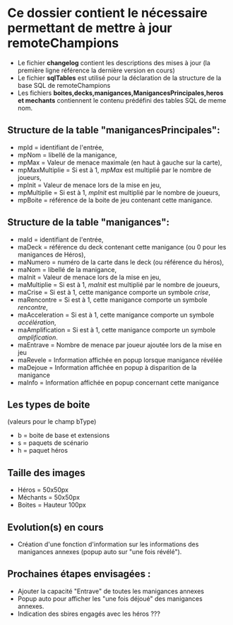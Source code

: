 # Ce dossier contient le nécessaire permettant de mettre à jour remoteChampions
- Le fichier **changelog** contient les descriptions des mises à jour (la première ligne référence la dernière version en cours)
- Le fichier **sqlTables** est utilisé pour la déclaration de la structure de la base SQL de remoteChampions
- Les fichiers **boites,decks,manigances,ManigancesPrincipales,heros et mechants** contiennent le contenu prédéfini des tables SQL de meme nom.

## Structure de la table "manigancesPrincipales":
- mpId = identifiant de l'entrée,
- mpNom = libellé de la manigance,
- mpMax = Valeur de menace maximale (en haut à gauche sur la carte),
- mpMaxMultiplie = Si est à 1, *mpMax* est multiplié par le nombre de joueurs,
- mpInit = Valeur de menace lors de la mise en jeu,
- mpMultiplie = Si est à 1, *mpInit* est multiplié par le nombre de joueurs,
- mpBoite = référence de la boite de jeu contenant cette manigance.

## Structure de la table "manigances":
- maId = identifiant de l'entrée,
- maDeck = référence du deck contenant cette manigance (ou 0 pour les manigances de Héros),
- maNumero = numéro de la carte dans le deck (ou référence du héros),
- maNom = libellé de la manigance,
- maInit = Valeur de menace lors de la mise en jeu,
- maMultiplie = Si est à 1, *maInit* est multiplié par le nombre de joueurs,
- maCrise = Si est à 1, cette manigance comporte un symbole *crise*,
- maRencontre = Si est à 1, cette manigance comporte un symbole *rencontre*,
- maAcceleration = Si est à 1, cette manigance comporte un symbole *accélération*,
- maAmplification = Si est à 1, cette manigance comporte un symbole *amplification*.
- maEntrave = Nombre de menace par joueur ajoutée lors de la mise en jeu
- maRevele = Information affichée en popup lorsque manigance révélée
- maDejoue = Information affichée en popup à disparition de la manigance
- maInfo = Information affichée en popup concernant cette manigance

## Les types de boite
(valeurs pour le champ bType)
- b = boite de base et extensions
- s = paquets de scénario
- h = paquet héros

## Taille des images
- Héros = 50x50px
- Méchants = 50x50px
- Boites = Hauteur 100px

## Evolution(s) en cours
- Création d'une fonction d'information sur les informations des manigances annexes (popup auto sur "une fois révélé").

## Prochaines étapes envisagées :
- Ajouter la capacité "Entrave" de toutes les manigances annexes
- Popup auto pour afficher les "une fois déjoué" des manigances annexes.
- Indication des sbires engagés avec les héros ???